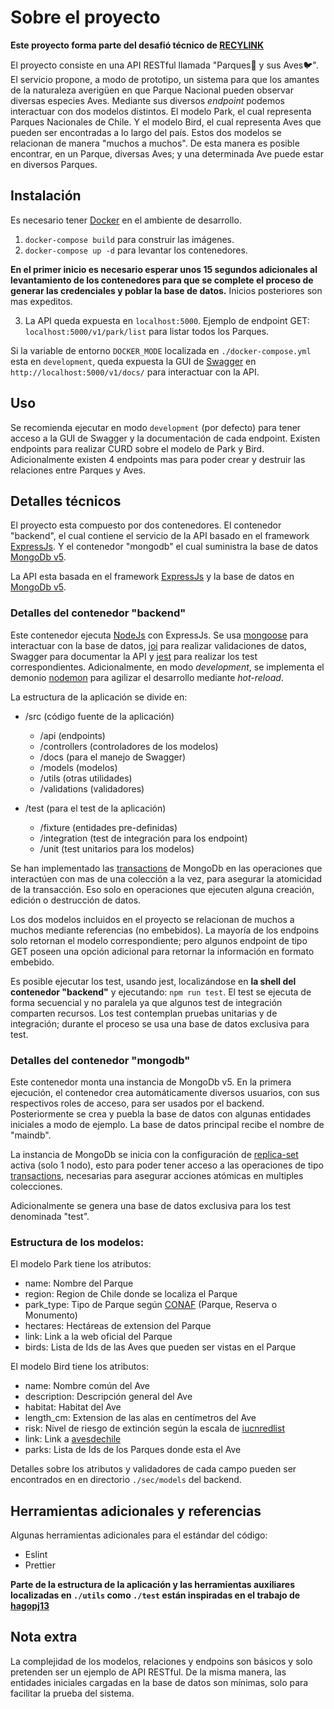 # Sobre el proyecto

**Este proyecto forma parte del desafió técnico de [RECYLINK](https://recylink.com/)**

El proyecto consiste en una API RESTful llamada "Parques🌲 y sus Aves🐦". El servicio propone, a modo de prototipo, un sistema para que los amantes de la naturaleza averigüen en que Parque Nacional pueden observar diversas especies Aves. Mediante sus diversos _endpoint_ podemos interactuar con dos modelos distintos. El modelo Park, el cual representa Parques Nacionales de Chile. Y el modelo Bird, el cual representa Aves que pueden ser encontradas a lo largo del país. Estos dos modelos se relacionan de manera "muchos a muchos". De esta manera es posible encontrar, en un Parque, diversas Aves; y una determinada Ave puede estar en diversos Parques.

## Instalación

Es necesario tener [Docker](https://www.docker.com/) en el ambiente de desarrollo.

1. `docker-compose build` para construir las imágenes.
2. `docker-compose up -d` para levantar los contenedores.

**En el primer inicio es necesario esperar unos 15 segundos adicionales al levantamiento de los contenedores para que se complete el proceso de generar las credenciales y poblar la base de datos.** Inicios posteriores son mas expeditos.

3. La API queda expuesta en `localhost:5000`. Ejemplo de endpoint GET: `localhost:5000/v1/park/list` para listar todos los Parques.

Si la variable de entorno `DOCKER_MODE` localizada en `./docker-compose.yml` esta en `development`, queda expuesta la GUI de [Swagger](https://swagger.io/) en `http://localhost:5000/v1/docs/` para interactuar con la API.

## Uso

Se recomienda ejecutar en modo `development` (por defecto) para tener acceso a la GUI de Swagger y la documentación de cada endpoint. Existen endpoints para realizar CURD sobre el modelo de Park y Bird. Adicionalmente existen 4 endpoints mas para poder crear y destruir las relaciones entre Parques y Aves.

## Detalles técnicos

El proyecto esta compuesto por dos contenedores. El contenedor "backend", el cual contiene el servicio de la API basado en el framework [ExpressJs](https://expressjs.com/). Y el contenedor "mongodb" el cual suministra la base de datos [MongoDb v5](https://www.mongodb.com/).

La API esta basada en el framework [ExpressJs](https://expressjs.com/) y la base de datos en [MongoDb v5](https://www.mongodb.com/).

### Detalles del contenedor "backend"

Este contenedor ejecuta [NodeJs](https://nodejs.org/) con ExpressJs. Se usa [mongoose](https://mongoosejs.com/) para interactuar con la base de datos, [joi](https://joi.dev/) para realizar validaciones de datos, Swagger para documentar la API y [jest](https://jestjs.io/) para realizar los test correspondientes. Adicionalmente, en modo _development_, se implementa el demonio [nodemon](https://www.npmjs.com/package/nodemon) para agilizar el desarrollo mediante _hot-reload_.

La estructura de la aplicación se divide en:

- /src (código fuente de la aplicación)

  - /api (endpoints)
  - /controllers (controladores de los modelos)
  - /docs (para el manejo de Swagger)
  - /models (modelos)
  - /utils (otras utilidades)
  - /validations (validadores)

- /test (para el test de la aplicación)
  - /fixture (entidades pre-definidas)
  - /integration (test de integración para los endpoint)
  - /unit (test unitarios para los modelos)

Se han implementado las [transactions](https://docs.mongodb.com/upcoming/core/transactions/) de MongoDb en las operaciones que interactúen con mas de una colección a la vez, para asegurar la atomicidad de la transacción. Eso solo en operaciones que ejecuten alguna creación, edición o destrucción de datos.

Los dos modelos incluidos en el proyecto se relacionan de muchos a muchos mediante referencias (no embebidos). La mayoría de los endpoins solo retornan el modelo correspondiente; pero algunos endpoint de tipo GET poseen una opción adicional para retornar la información en formato embebido.

Es posible ejecutar los test, usando jest, localizándose en **la shell del contenedor "backend"** y ejecutando: `npm run test`. El test se ejecuta de forma secuencial y no paralela ya que algunos test de integración comparten recursos. Los test contemplan pruebas unitarias y de integración; durante el proceso se usa una base de datos exclusiva para test.

### Detalles del contenedor "mongodb"

Este contenedor monta una instancia de MongoDb v5. En la primera ejecución, el contenedor crea automáticamente diversos usuarios, con sus respectivos roles de acceso, para ser usados por el backend. Posteriormente se crea y puebla la base de datos con algunas entidades iniciales a modo de ejemplo. La base de datos principal recibe el nombre de "maindb".

La instancia de MongoDb se inicia con la configuración de [replica-set](https://docs.mongodb.com/manual/replication/) activa (solo 1 nodo), esto para poder tener acceso a las operaciones de tipo [transactions](https://docs.mongodb.com/upcoming/core/transactions/), necesarias para asegurar acciones atómicas en multiples colecciones.

Adicionalmente se genera una base de datos exclusiva para los test denominada "test".

### Estructura de los modelos:

El modelo Park tiene los atributos:

- name: Nombre del Parque
- region: Region de Chile donde se localiza el Parque
- park_type: Tipo de Parque según [CONAF](https://www.conaf.cl/) (Parque, Reserva o Monumento)
- hectares: Hectáreas de extension del Parque
- link: Link a la web oficial del Parque
- birds: Lista de Ids de las Aves que pueden ser vistas en el Parque

El modelo Bird tiene los atributos:

- name: Nombre común del Ave
- description: Descripción general del Ave
- habitat: Habitat del Ave
- length_cm: Extension de las alas en centímetros del Ave
- risk: Nivel de riesgo de extinción según la escala de [iucnredlist](https://www.iucnredlist.org/)
- link: Link a [avesdechile](https://www.avesdechile.cl/)
- parks: Lista de Ids de los Parques donde esta el Ave

Detalles sobre los atributos y validadores de cada campo pueden ser encontrados en en directorio `./sec/models` del backend.

## Herramientas adicionales y referencias

Algunas herramientas adicionales para el estándar del código:

- Eslint
- Prettier

**Parte de la estructura de la aplicación y las herramientas auxiliares localizadas en `./utils` como `./test` están inspiradas en el trabajo de [hagopj13](https://github.com/hagopj13/node-express-boilerplate)**

## Nota extra

La complejidad de los modelos, relaciones y endpoins son básicos y solo pretenden ser un ejemplo de API RESTful. De la misma manera, las entidades iniciales cargadas en la base de datos son mínimas, solo para facilitar la prueba del sistema.
